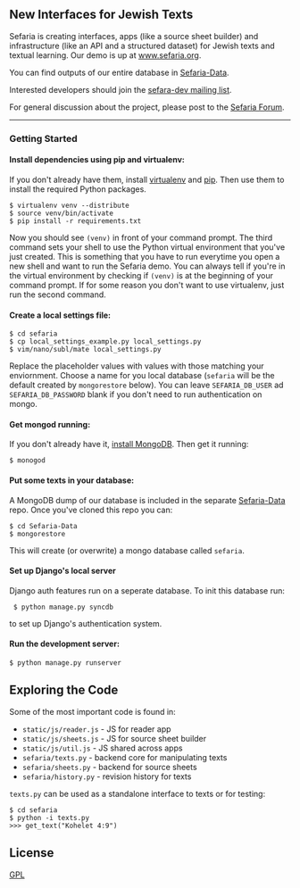 ## New Interfaces for Jewish Texts

Sefaria is creating interfaces, apps (like a source sheet builder) and infrastructure (like an API and a structured dataset) for Jewish texts and textual learning. Our demo is up at www.sefaria.org.

You can find outputs of our entire database in [Sefaria-Data](https://github.com/blockspeiser/Sefaria-Data).

Interested developers should join the [sefara-dev mailing list](https://groups.google.com/forum/#!forum/sefaria-dev).

For general discussion about the project, please post to the [Sefaria Forum](https://groups.google.com/forum/?fromgroups#!forum/sefaria).

***

### Getting Started

#### Install dependencies using pip and virtualenv:

If you don't already have them, install [virtualenv](http://pypi.python.org/pypi/virtualenv) and [pip](http://www.pip-installer.org/en/latest/installing.html). Then use them to install the required Python packages.

    $ virtualenv venv --distribute
    $ source venv/bin/activate
    $ pip install -r requirements.txt

Now you should see `(venv)` in front of your command prompt. The third command sets your shell to use the Python virtual environment that you've just created. This is something that you have to run everytime you open a new shell and want to run the Sefaria demo. You can always tell if you're in the virtual environment by checking if `(venv)` is at the beginning of your command prompt. If for some reason you don't want to use virtualenv, just run the second command.

#### Create a local settings file:

    $ cd sefaria
    $ cp local_settings_example.py local_settings.py
    $ vim/nano/subl/mate local_settings.py

Replace the placeholder values with values with those matching your enviornment. Choose a name for you local database (`sefaria` will be the default created by `mongorestore` below). You can leave `SEFARIA_DB_USER` ad `SEFARIA_DB_PASSWORD` blank if you don't need to run authentication on mongo.

#### Get mongod running:

If you don't already have it, [install MongoDB](http://docs.mongodb.org/manual/installation/). Then get it running:

    $ monogod

#### Put some texts in your database:

A MongoDB dump of our database is included in the separate [Sefaria-Data](https://github.com/blockspeiser/Sefaria-Data) repo. Once you've cloned this repo you can:

    $ cd Sefaria-Data
    $ mongorestore

This will create (or overwrite) a mongo database called `sefaria`.

#### Set up Django's local server

Django auth features run on a seperate database. To init this database run:

	 $ python manage.py syncdb

to set up Django's authentication system.
		 

#### Run the development server:

    $ python manage.py runserver

## Exploring the Code

Some of the most important code is found in:

- `static/js/reader.js` - JS for reader app
- `static/js/sheets.js` - JS for source sheet builder
- `static/js/util.js` - JS shared across apps
- `sefaria/texts.py` - backend core for manipulating texts
- `sefaria/sheets.py` - backend for source sheets
- `sefaria/history.py` - revision history for texts

`texts.py` can be used as a standalone interface to texts or for testing:

    $ cd sefaria
    $ python -i texts.py
    >>> get_text("Kohelet 4:9")


## License

[GPL](http://www.gnu.org/copyleft/gpl.html)


